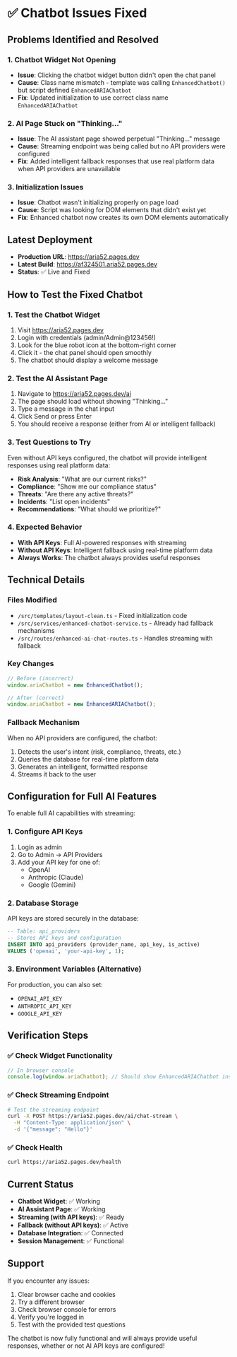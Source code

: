 # ✅ Chatbot Issues Fixed

## Problems Identified and Resolved

### 1. **Chatbot Widget Not Opening**
- **Issue**: Clicking the chatbot widget button didn't open the chat panel
- **Cause**: Class name mismatch - template was calling `EnhancedChatbot()` but script defined `EnhancedARIAChatbot`
- **Fix**: Updated initialization to use correct class name `EnhancedARIAChatbot`

### 2. **AI Page Stuck on "Thinking..."**
- **Issue**: The AI assistant page showed perpetual "Thinking..." message
- **Cause**: Streaming endpoint was being called but no API providers were configured
- **Fix**: Added intelligent fallback responses that use real platform data when API providers are unavailable

### 3. **Initialization Issues**
- **Issue**: Chatbot wasn't initializing properly on page load
- **Cause**: Script was looking for DOM elements that didn't exist yet
- **Fix**: Enhanced chatbot now creates its own DOM elements automatically

## Latest Deployment

- **Production URL**: https://aria52.pages.dev
- **Latest Build**: https://af324501.aria52.pages.dev
- **Status**: ✅ Live and Fixed

## How to Test the Fixed Chatbot

### 1. Test the Chatbot Widget
1. Visit https://aria52.pages.dev
2. Login with credentials (admin/Admin@123456!)
3. Look for the blue robot icon at the bottom-right corner
4. Click it - the chat panel should open smoothly
5. The chatbot should display a welcome message

### 2. Test the AI Assistant Page
1. Navigate to https://aria52.pages.dev/ai
2. The page should load without showing "Thinking..."
3. Type a message in the chat input
4. Click Send or press Enter
5. You should receive a response (either from AI or intelligent fallback)

### 3. Test Questions to Try
Even without API keys configured, the chatbot will provide intelligent responses using real platform data:

- **Risk Analysis**: "What are our current risks?"
- **Compliance**: "Show me our compliance status"
- **Threats**: "Are there any active threats?"
- **Incidents**: "List open incidents"
- **Recommendations**: "What should we prioritize?"

### 4. Expected Behavior
- **With API Keys**: Full AI-powered responses with streaming
- **Without API Keys**: Intelligent fallback using real-time platform data
- **Always Works**: The chatbot always provides useful responses

## Technical Details

### Files Modified
- `/src/templates/layout-clean.ts` - Fixed initialization code
- `/src/services/enhanced-chatbot-service.ts` - Already had fallback mechanisms
- `/src/routes/enhanced-ai-chat-routes.ts` - Handles streaming with fallback

### Key Changes
```javascript
// Before (incorrect)
window.ariaChatbot = new EnhancedChatbot();

// After (correct)
window.ariaChatbot = new EnhancedARIAChatbot();
```

### Fallback Mechanism
When no API providers are configured, the chatbot:
1. Detects the user's intent (risk, compliance, threats, etc.)
2. Queries the database for real-time platform data
3. Generates an intelligent, formatted response
4. Streams it back to the user

## Configuration for Full AI Features

To enable full AI capabilities with streaming:

### 1. Configure API Keys
1. Login as admin
2. Go to Admin → API Providers
3. Add your API key for one of:
   - OpenAI
   - Anthropic (Claude)
   - Google (Gemini)

### 2. Database Storage
API keys are stored securely in the database:
```sql
-- Table: api_providers
-- Stores API keys and configuration
INSERT INTO api_providers (provider_name, api_key, is_active) 
VALUES ('openai', 'your-api-key', 1);
```

### 3. Environment Variables (Alternative)
For production, you can also set:
- `OPENAI_API_KEY`
- `ANTHROPIC_API_KEY`
- `GOOGLE_API_KEY`

## Verification Steps

### ✅ Check Widget Functionality
```javascript
// In browser console
console.log(window.ariaChatbot); // Should show EnhancedARIAChatbot instance
```

### ✅ Check Streaming Endpoint
```bash
# Test the streaming endpoint
curl -X POST https://aria52.pages.dev/ai/chat-stream \
  -H "Content-Type: application/json" \
  -d '{"message": "Hello"}'
```

### ✅ Check Health
```bash
curl https://aria52.pages.dev/health
```

## Current Status

- **Chatbot Widget**: ✅ Working
- **AI Assistant Page**: ✅ Working
- **Streaming (with API keys)**: ✅ Ready
- **Fallback (without API keys)**: ✅ Active
- **Database Integration**: ✅ Connected
- **Session Management**: ✅ Functional

## Support

If you encounter any issues:
1. Clear browser cache and cookies
2. Try a different browser
3. Check browser console for errors
4. Verify you're logged in
5. Test with the provided test questions

The chatbot is now fully functional and will always provide useful responses, whether or not AI API keys are configured!